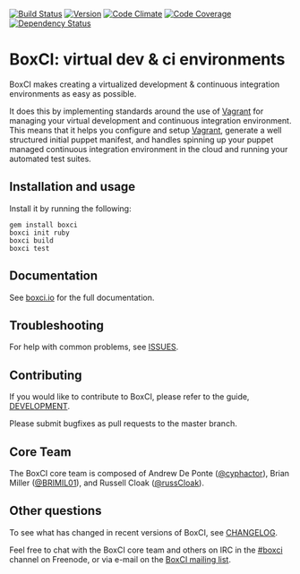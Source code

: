 [![Build Status](https://travis-ci.org/reachlocal/boxci.svg?branch=master)](https://travis-ci.org/reachlocal/boxci)
[![Version](https://img.shields.io/gem/v/boxci.svg)](https://rubygems.org/gems/boxci)
[![Code Climate](https://img.shields.io/codeclimate/github/reachlocal/boxci.svg)](https://codeclimate.com/github/reachlocal/boxci)
[![Code Coverage](http://img.shields.io/coveralls/reachlocal/boxci.svg)](https://coveralls.io/r/reachlocal/boxci)
[![Dependency Status](https://gemnasium.com/reachlocal/boxci.svg)](https://gemnasium.com/reachlocal/boxci)

# BoxCI: virtual dev & ci environments

BoxCI makes creating a virtualized development & continuous integration
environments as easy as possible.

It does this by implementing standards around the use of
[Vagrant](http://www.vagrantup.com/) for managing your virtual development and
continuous integration environment. This means that it helps you configure and
setup [Vagrant](http://www.vagrantup.com/), generate a well structured initial
puppet manifest, and handles spinning up your puppet managed continuous
integration environment in the cloud and running your automated test
suites.

## Installation and usage

Install it by running the following:

    gem install boxci
    boxci init ruby
    boxci build
    boxci test

## Documentation

See [boxci.io](http://boxci.io) for the full documentation.

## Troubleshooting

For help with common problems, see
[ISSUES](http://github.com/reachlocal/boxci/blob/master/ISSUES.md).

## Contributing

If you would like to contribute to BoxCI, please refer to the guide,
[DEVELOPMENT](http://github.com/reachlocal/boxci/blob/master/DEVELOPMENT.md).

Please submit bugfixes as pull requests to the master branch.

## Core Team

The BoxCI core team is composed of Andrew De Ponte
([@cyphactor](http://github.com/cyphactor)), Brian Miller
([@BRIMIL01](http://github.com/brimil01)), and Russell Cloak
([@russCloak](http://github.com/russCloak)).

## Other questions

To see what has changed in recent versions of BoxCI, see
[CHANGELOG](http://github.com/reachlocal/boxci/blob/master/CHANGELOG.md).

Feel free to chat with the BoxCI core team and others on IRC in the
[\#boxci](irc://chat.freenode.net/%23boxci) channel on Freenode, or via e-mail
on the [BoxCI mailing list](https://groups.google.com/forum/#!forum/boxci).
